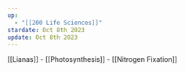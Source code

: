 ```yaml
---
up:
  - "[[200 Life Sciences]]"
stardate: Oct 8th 2023
update: Oct 8th 2023
---
```


[[Lianas]]
	- [[Photosynthesis]]
	- [[Nitrogen Fixation]]
